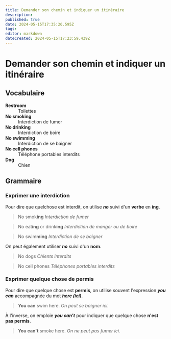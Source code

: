 ```yaml
---
title: Demander son chemin et indiquer un itinéraire
description: 
published: true
date: 2024-05-15T17:35:20.595Z
tags: 
editor: markdown
dateCreated: 2024-05-15T17:23:59.439Z
---
```


# Demander son chemin et indiquer un itinéraire

## Vocabulaire

<dl>
  <dt><strong>Restroom</strong></dt>
  <dd>Toilettes</dd>
  
  <dt><strong>No smoking</strong></dt>
  <dd>Interdiction de fumer</dd>
  
  <dt><strong>No drinking</strong></dt>
  <dd>Interdiction de boire</dd>
  
  <dt><strong>No swimming</strong></dt>
  <dd>Interdiction de se baigner</dd>
  
  <dt><strong>No cell phones</strong></dt>
  <dd>Téléphone portables interdits</dd>
  
  <dt><strong>Dog</strong></dt>
  <dd>Chien</dd>
  
  <dt><strong></strong></dt>
  <dd></dd>
  
  <dt><strong></strong></dt>
  <dd></dd>
  
  <dt><strong></strong></dt>
  <dd></dd>
  
  <dt><strong></strong></dt>
  <dd></dd>
  
  <dt><strong></strong></dt>
  <dd></dd>
  
  <dt><strong></strong></dt>
  <dd></dd>
  
  <dt><strong></strong></dt>
  <dd></dd>
  
  <dt><strong></strong></dt>
  <dd></dd>
  
  <dt><strong></strong></dt>
  <dd></dd>
  
  <dt><strong></strong></dt>
  <dd></dd>
  
  <dt><strong></strong></dt>
  <dd></dd>
  
  <dt><strong></strong></dt>
  <dd></dd>
  
  <dt><strong></strong></dt>
  <dd></dd>
  
  <dt><strong></strong></dt>
  <dd></dd>
</dl>

## Grammaire

### Exprimer une interdiction

Pour dire que quelchose est interdit, on utilise ***no*** suivi d'un **verbe** en **ing**.

> No smok**ing**
> *Interdiction de fumer*

> No eat**ing** or drink**ing**
> *Interdiction de manger ou de boire*

> No swim**ming**
> *Interdiction de se baigner*

On peut également utiliser ***no*** suivi d'un **nom**.

> No dogs
> *Chients interdits*

> No cell phones
> *Téléphones portables interdits*

### Exprimer quelque chose de permis

Pour dire que quelque chose est **permis**, on utilise souvent l'expression ***you can*** accompagnée du mot ***here (ici)***.

> **You can** swim here.
> *On peut se baigner ici.*

À l'inverse, on emploie ***you can't*** pour indiquer que quelque chose **n'est pas permis**.

> **You can't** smoke here.
> *On ne peut pas fumer ici.*
